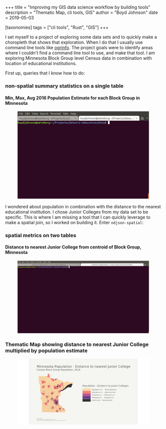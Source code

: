 +++
title = "Improving my GIS data science workflow by building tools"
description = "Thematic Map, cli tools, GIS"
author = "Boyd Johnson"
date = 2019-05-03

[taxonomies]
tags = ["cli tools", "Rust", "GIS"]
+++

I set myself to a project of exploring some data sets and to quickly make a choropleth that shows that exploration. When I do that I usually use command line tools like [ogrinfo](https://github.com/dwtkns/gdal-cheat-sheet). The project goals were to identify areas where I couldn't find a command line tool to use, and make that tool. I am exploring Minnesota Block Group level Census data in combination with location of educational institutions.

First up, queries that I know how to do:

### non-spatial summary statistics on a single table

#### Min, Max, Avg 2016 Population Estimate for each Block Group in Minnesota

<figure class="image">

![ogrinfo gif](ogrinfo-summary-statistics.gif)

</figure>

I wondered about population in combination with the distance to the nearest educational institution. I chose Junior Colleges from my data set to be specific. This is where I am missing a tool that I can quickly leverage to make a spatial join, so I worked on building it. Enter `ndjson-spatial`:

### spatial metrics on two tables

#### Distance to nearest Junior College from centroid of Block Group, Minnesota

<figure class="image">

![ndjson spatial tool gif](ndjson-spatial-optimized.gif)

</figure>

### Thematic Map showing distance to nearest Junior College multiplied by population estimate

<figure class="image">

![choropleth of MN distance to nearest junior college](minnesota-distance-to-junior-colleges.png)

</figure>